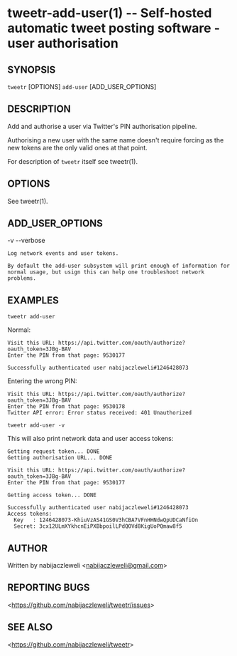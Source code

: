 tweetr-add-user(1) -- Self-hosted automatic tweet posting software - user authorisation
=======================================================================================

## SYNOPSIS

`tweetr` [OPTIONS] `add-user` [ADD_USER_OPTIONS]

## DESCRIPTION

Add and authorise a user via Twitter's PIN authorisation pipeline.

Authorising a new user with the same name doesn't require forcing as the new
tokens are the only valid ones at that point.

For description of `tweetr` itself see tweetr(1).

## OPTIONS

  See tweetr(1).

## ADD_USER_OPTIONS

  -v --verbose

    Log network events and user tokens.

    By default the add-user subsystem will print enough of information for
    normal usage, but usign this can help one troubleshoot network problems.

## EXAMPLES

  `tweetr add-user`

  Normal:

    Visit this URL: https://api.twitter.com/oauth/authorize?oauth_token=3JBg-BAV
    Enter the PIN from that page: 9530177

    Successfully authenticated user nabijaczleweli#1246428073

  Entering the wrong PIN:

    Visit this URL: https://api.twitter.com/oauth/authorize?oauth_token=3JBg-BAV
    Enter the PIN from that page: 9530178
    Twitter API error: Error status received: 401 Unauthorized

  `tweetr add-user -v`

  This will also print network data and user access tokens:

    Getting request token... DONE
    Getting authorisation URL... DONE

    Visit this URL: https://api.twitter.com/oauth/authorize?oauth_token=3JBg-BAV
    Enter the PIN from that page: 9530177

    Getting access token... DONE

    Successfully authenticated user nabijaczleweli#1246428073
    Access tokens:
      Key   : 1246428073-KhiuVzAS41GS0V3hCBA7VFnHHNdwQpUDCaNfiOn
      Secret: 3cx12ULmXYkhcnEiPXBbpoilLPdQOVd8KigUoPQmaw8f5

## AUTHOR

Written by nabijaczleweli &lt;<nabijaczleweli@gmail.com>&gt;

## REPORTING BUGS

&lt;<https://github.com/nabijaczleweli/tweetr/issues>&gt;

## SEE ALSO

&lt;<https://github.com/nabijaczleweli/tweetr>&gt;
